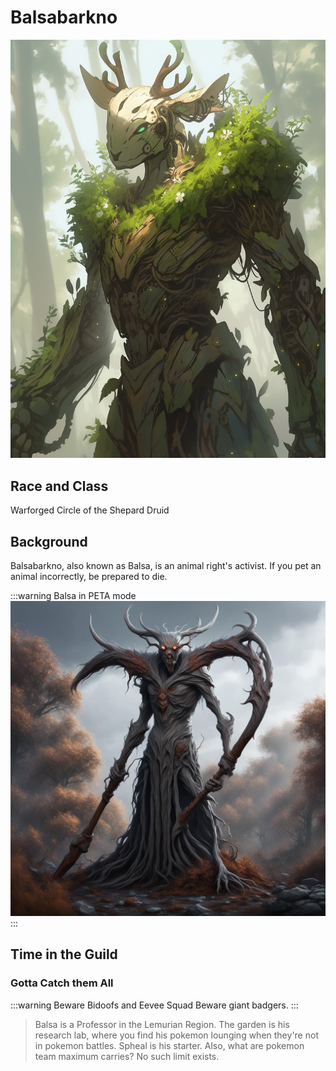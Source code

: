 # Balsabarkno

![image](Balsa_deer.png)

## Race and Class

Warforged Circle of the Shepard Druid

## Background

Balsabarkno, also known as Balsa, is an animal right's activist. If you pet an animal incorrectly, be prepared to die.

:::warning Balsa in PETA mode
![image](balsabarkno.jpg)
:::

## Time in the Guild

### Gotta Catch them All

:::warning Beware Bidoofs and Eevee Squad
Beware giant badgers.
:::

> Balsa is a Professor in the Lemurian Region. The garden is his research lab, where you find his pokemon lounging when they're not in pokemon battles. Spheal is his starter. Also, what are pokemon team maximum carries? No such limit exists.
